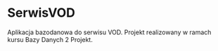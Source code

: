 # SerwisVOD
Aplikacja bazodanowa do serwisu VOD. Projekt realizowany w ramach kursu Bazy Danych 2 Projekt.
